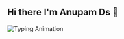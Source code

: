 ## Hi there I'm Anupam Ds 👋

![Typing Animation](https://github.com/yourusername/yourusername/blob/main/assets/typing-animation.gif) 


